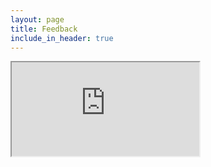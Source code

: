 ```yaml
---
layout: page
title: Feedback
include_in_header: true
---
```


<iframe src="https://korekushonx.canny.io/feedback" title="KorekushonX Feedback"></iframe>